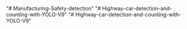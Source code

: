"# Manufacturing-Safety-detection" 
"# Highway-car-detection-and-counting-with-YOLO-V9" 
"# Highway-car-detection-and-counting-with-YOLO-V9" 
